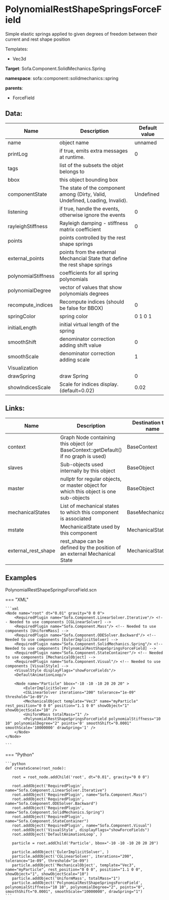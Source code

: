 # PolynomialRestShapeSpringsForceField

Simple elastic springs applied to given degrees of freedom between their current and rest shape position


Templates:

- Vec3d

__Target__: Sofa.Component.SolidMechanics.Spring

__namespace__: sofa::component::solidmechanics::spring

__parents__:

- ForceField

## Data: 

<table>
    <thead>
        <tr>
            <th>Name</th>
            <th>Description</th>
            <th>Default value</th>
        </tr>
    </thead>
    <tbody>
	<tr>
		<td>name</td>
		<td>
object name
		</td>
		<td>unnamed</td>
	</tr>
	<tr>
		<td>printLog</td>
		<td>
if true, emits extra messages at runtime.
		</td>
		<td>0</td>
	</tr>
	<tr>
		<td>tags</td>
		<td>
list of the subsets the objet belongs to
		</td>
		<td></td>
	</tr>
	<tr>
		<td>bbox</td>
		<td>
this object bounding box
		</td>
		<td></td>
	</tr>
	<tr>
		<td>componentState</td>
		<td>
The state of the component among (Dirty, Valid, Undefined, Loading, Invalid).
		</td>
		<td>Undefined</td>
	</tr>
	<tr>
		<td>listening</td>
		<td>
if true, handle the events, otherwise ignore the events
		</td>
		<td>0</td>
	</tr>
	<tr>
		<td>rayleighStiffness</td>
		<td>
Rayleigh damping - stiffness matrix coefficient
		</td>
		<td>0</td>
	</tr>
	<tr>
		<td>points</td>
		<td>
points controlled by the rest shape springs
		</td>
		<td></td>
	</tr>
	<tr>
		<td>external_points</td>
		<td>
points from the external Mechancial State that define the rest shape springs
		</td>
		<td></td>
	</tr>
	<tr>
		<td>polynomialStiffness</td>
		<td>
coefficients for all spring polynomials
		</td>
		<td></td>
	</tr>
	<tr>
		<td>polynomialDegree</td>
		<td>
vector of values that show polynomials degrees
		</td>
		<td></td>
	</tr>
	<tr>
		<td>recompute_indices</td>
		<td>
Recompute indices (should be false for BBOX)
		</td>
		<td>0</td>
	</tr>
	<tr>
		<td>springColor</td>
		<td>
spring color
		</td>
		<td>0 1 0 1</td>
	</tr>
	<tr>
		<td>initialLength</td>
		<td>
initial virtual length of the spring
		</td>
		<td></td>
	</tr>
	<tr>
		<td>smoothShift</td>
		<td>
denominator correction adding shift value
		</td>
		<td>0</td>
	</tr>
	<tr>
		<td>smoothScale</td>
		<td>
denominator correction adding scale
		</td>
		<td>1</td>
	</tr>
	<tr>
		<td colspan="3">Visualization</td>
	</tr>
	<tr>
		<td>drawSpring</td>
		<td>
draw Spring
		</td>
		<td>0</td>
	</tr>
	<tr>
		<td>showIndicesScale</td>
		<td>
Scale for indices display. (default=0.02)
		</td>
		<td>0.02</td>
	</tr>

</tbody>
</table>

## Links: 


| Name | Description | Destination type name |
| ---- | ----------- | --------------------- |
|context|Graph Node containing this object (or BaseContext::getDefault() if no graph is used)|BaseContext|
|slaves|Sub-objects used internally by this object|BaseObject|
|master|nullptr for regular objects, or master object for which this object is one sub-objects|BaseObject|
|mechanicalStates|List of mechanical states to which this component is associated|BaseMechanicalState|
|mstate|MechanicalState used by this component|MechanicalState<Vec3d>|
|external_rest_shape|rest_shape can be defined by the position of an external Mechanical State|MechanicalState<Vec3d>|

## Examples 

PolynomialRestShapeSpringsForceField.scn

=== "XML"

    ```xml
    <Node name="root" dt="0.01" gravity="0 0 0">
        <RequiredPlugin name="Sofa.Component.LinearSolver.Iterative"/> <!-- Needed to use components [CGLinearSolver] -->
        <RequiredPlugin name="Sofa.Component.Mass"/> <!-- Needed to use components [UniformMass] -->
        <RequiredPlugin name="Sofa.Component.ODESolver.Backward"/> <!-- Needed to use components [EulerImplicitSolver] -->
        <RequiredPlugin name="Sofa.Component.SolidMechanics.Spring"/> <!-- Needed to use components [PolynomialRestShapeSpringsForceField] -->
        <RequiredPlugin name="Sofa.Component.StateContainer"/> <!-- Needed to use components [MechanicalObject] -->
        <RequiredPlugin name="Sofa.Component.Visual"/> <!-- Needed to use components [VisualStyle] -->
        <VisualStyle displayFlags="showForceFields"/>
        <DefaultAnimationLoop/>
    
        <Node name="Particle" bbox="-10 -10 -10 20 20 20" >
            <EulerImplicitSolver />
            <CGLinearSolver iterations="200" tolerance="1e-09" threshold="1e-09"/>
            <MechanicalObject template="Vec3" name="myParticle" rest_position="0 0 0" position="1.1 0 0" showObject="1" showObjectScale="10" />
            <UniformMass totalMass="1" />
            <PolynomialRestShapeSpringsForceField polynomialStiffness="10 10" polynomialDegree="2" points='0' smoothShift="0.0001" smoothScale='10000000' drawSpring='1' />
        </Node>
    </Node>

    ```

=== "Python"

    ```python
    def createScene(root_node):

       root = root_node.addChild('root', dt="0.01", gravity="0 0 0")

       root.addObject('RequiredPlugin', name="Sofa.Component.LinearSolver.Iterative")
       root.addObject('RequiredPlugin', name="Sofa.Component.Mass")
       root.addObject('RequiredPlugin', name="Sofa.Component.ODESolver.Backward")
       root.addObject('RequiredPlugin', name="Sofa.Component.SolidMechanics.Spring")
       root.addObject('RequiredPlugin', name="Sofa.Component.StateContainer")
       root.addObject('RequiredPlugin', name="Sofa.Component.Visual")
       root.addObject('VisualStyle', displayFlags="showForceFields")
       root.addObject('DefaultAnimationLoop', )

       particle = root.addChild('Particle', bbox="-10 -10 -10 20 20 20")

       particle.addObject('EulerImplicitSolver', )
       particle.addObject('CGLinearSolver', iterations="200", tolerance="1e-09", threshold="1e-09")
       particle.addObject('MechanicalObject', template="Vec3", name="myParticle", rest_position="0 0 0", position="1.1 0 0", showObject="1", showObjectScale="10")
       particle.addObject('UniformMass', totalMass="1")
       particle.addObject('PolynomialRestShapeSpringsForceField', polynomialStiffness="10 10", polynomialDegree="2", points="0", smoothShift="0.0001", smoothScale="10000000", drawSpring="1")
    ```

